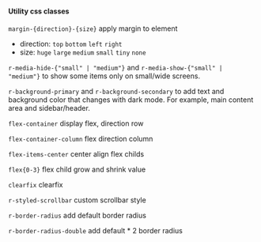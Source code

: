 #### Utility css classes

`margin-{direction}-{size}` apply margin to element
- direction: `top` `bottom` `left` `right`
- size: `huge` `large` `medium` `small` `tiny` `none`

`r-media-hide-{"small" | "medium"}` and `r-media-show-{"small" | "medium"}` to show some items only on small/wide screens.

`r-background-primary` and `r-background-secondary` to add text and background color that changes with dark mode. For example, main content area and sidebar/header.

`flex-container` display flex, direction row

`flex-container-column` flex direction column

`flex-items-center` center align flex childs

`flex{0-3}` flex child grow and shrink value

`clearfix` clearfix

`r-styled-scrollbar` custom scrollbar style

`r-border-radius` add default border radius

`r-border-radius-double` add default * 2 border radius

